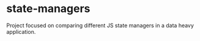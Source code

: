 # state-managers
Project focused on comparing different JS state managers in a data heavy application.
